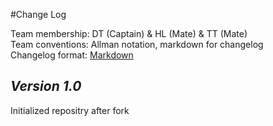#Change Log

Team membership:  DT (Captain) & HL (Mate) & TT (Mate)  
Team conventions: Allman notation, markdown for changelog  
Changelog format: [Markdown](https://github.com/adam-p/markdown-here/wiki/Markdown-Cheatsheet) 

## *Version 1.0*

Initialized repositry after fork


